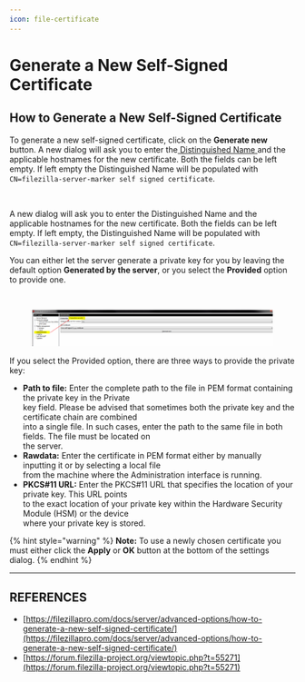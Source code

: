 ```yaml
---
icon: file-certificate
---
```


# Generate a New Self-Signed Certificate

## How to Generate a New Self-Signed Certificate

To generate a new self-signed certificate, click on the **Generate new** button. A new dialog will ask you to enter the[ Distinguished Name ](https://filezillapro.com/docs/server/basic-usage-instructions-server/server-common-terminology/)and the applicable hostnames for the new certificate. Both the fields can be left empty. If left empty the Distinguished Name will be populated with `CN=filezilla-server-marker self signed certificate`.

<figure><img src="https://filezillapro.com/wp-content/uploads/2024/09/screenshot_generate_self_signed_certificate-1024x694.png" alt=""><figcaption></figcaption></figure>

A new dialog will ask you to enter the Distinguished Name and the applicable hostnames for the new certificate. Both the fields can be left empty. If left empty, the Distinguished Name will be populated with\
`CN=filezilla-server-marker self signed certificate`.

You can either let the server generate a private key for you by leaving the default option **Generated by the server**, or you select the **Provided** option to provide one.

<figure><img src="https://filezillapro.com/wp-content/uploads/2024/09/screenshot_provided_self_signed_certificate-1024x694.png" alt=""><figcaption></figcaption></figure>

<figure><img src="../../.gitbook/assets/image (10).png" alt=""><figcaption></figcaption></figure>

If you select the Provided option, there are three ways to provide the private key:

* **Path to file:** Enter the complete path to the file in PEM format containing the private key in the Private\
  key field. Please be advised that sometimes both the private key and the certificate chain are combined\
  into a single file. In such cases, enter the path to the same file in both fields. The file must be located on\
  the server.
* **Rawdata:** Enter the certificate in PEM format either by manually inputting it or by selecting a local file\
  from the machine where the Administration interface is running.
* **PKCS#11 URL:** Enter the PKCS#11 URL that specifies the location of your private key. This URL points\
  to the exact location of your private key within the Hardware Security Module (HSM) or the device\
  where your private key is stored.

{% hint style="warning" %}
**Note:** To use a newly chosen certificate you must either click the **Apply** or **OK** button at the bottom of the settings dialog.
{% endhint %}



***

## REFERENCES

* [https://filezillapro.com/docs/server/advanced-options/how-to-generate-a-new-self-signed-certificate/](https://filezillapro.com/docs/server/advanced-options/how-to-generate-a-new-self-signed-certificate/)
* [https://forum.filezilla-project.org/viewtopic.php?t=55271](https://forum.filezilla-project.org/viewtopic.php?t=55271)
